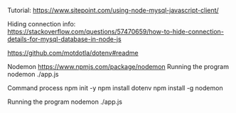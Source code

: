 Tutorial:
https://www.sitepoint.com/using-node-mysql-javascript-client/

Hiding connection info:
https://stackoverflow.com/questions/57470659/how-to-hide-connection-details-for-mysql-database-in-node-js

https://github.com/motdotla/dotenv#readme

Nodemon
https://www.npmjs.com/package/nodemon
Running the program
nodemon ./app.js

Command process
npm init -y
npm install dotenv
npm install -g nodemon

Running the program
nodemon ./app.js